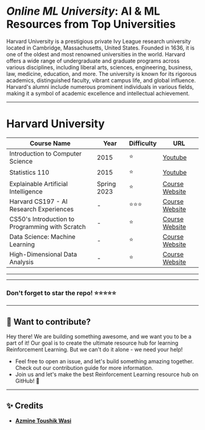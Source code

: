# ***Online ML University***: **AI & ML Resources from Top Universities**
Harvard University is a prestigious private Ivy League research university located in Cambridge, Massachusetts, United States. Founded in 1636, it is one of the oldest and most renowned universities in the world. Harvard offers a wide range of undergraduate and graduate programs across various disciplines, including liberal arts, sciences, engineering, business, law, medicine, education, and more. The university is known for its rigorous academics, distinguished faculty, vibrant campus life, and global influence. Harvard's alumni include numerous prominent individuals in various fields, making it a symbol of academic excellence and intellectual achievement.




---
# **Harvard University**
| Course Name | Year | Difficulty | URL |
| --- | --- | --- | --- |
| Introduction to Computer Science | 2015 | ⭐ | [Youtube](https://www.youtube.com/watch?v=zFenJJtAEzE&list=PL2SOU6wwxB0u5DBbFA2cjpKfdPzL3ruC1) |
| Statistics 110 | 2015 | ⭐ | [Youtube](https://www.youtube.com/watch?v=KbB0FjPg0mw&list=PL2SOU6wwxB0uwwH80KTQ6ht66KWxbzTIo) |
| Explainable Artificial Intelligence | Spring 2023 | ⭐ | [Course Website](https://interpretable-ml-class.github.io/) |
| Harvard CS197 - AI Research Experiences | - | ⭐⭐⭐ | [Course Website](https://www.cs197.seas.harvard.edu/) |
| CS50's Introduction to Programming with Scratch | - | ⭐ | [Course Website](https://pll.harvard.edu/course/cs50s-introduction-programming-scratch) |
| Data Science: Machine Learning | - | ⭐ | [Course Website](https://pll.harvard.edu/course/data-science-machine-learning) |
| High-Dimensional Data Analysis | - | ⭐ | [Course Website](https://pll.harvard.edu/course/data-analysis-life-sciences-4-high-dimensional-data-analysis) |

---
---

### Don't forget to **star** the repo! ⭐⭐⭐⭐⭐

---
## 👋 **Want to contribute?**

Hey there! We are building something awesome, and we want you to be a part of it! Our goal is to create the ultimate resource hub for learning Reinforcement Learning. But we can't do it alone - we need your help!
- Feel free to open an issue, and let's build something amazing together. Check out our contribution guide for more information.
- Join us and let's make the best Reinforcement Learning resource hub on GitHub! 🚀

---

## ✨ **Credits**
- [**Azmine Toushik Wasi**]()
